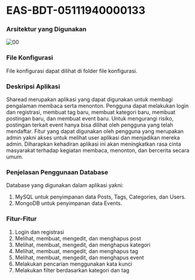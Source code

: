 # EAS-BDT-05111940000133
### Arsitektur yang Digunakan
![00](https://user-images.githubusercontent.com/68385532/146724811-059a7356-9731-4f8e-8e4c-33e62678a3e3.PNG)  

### File Konfigurasi
File konfigurasi dapat dilihat di folder file konfigurasi.  
  
### Deskripsi Aplikasi  
Sharead merupakan aplikasi yang dapat digunakan untuk membagi pengalaman membaca serta menonton. Pengguna dapat melakukan login dan registrasi, membuat tag baru, membuat kategori baru, membuat postingan baru, dan membuat event baru. Untuk mengurangi risiko, postingan terkait event hanya bisa dilihat oleh pengguna yang telah mendaftar. Fitur yang dapat digunakan oleh pengguna yang merupakan admin yakni akses untuk melihat user aplikasi dan menjadikan mereka admin. Diharapkan kehadiran aplikasi ini akan meningkatkan rasa cinta masyarakat terhadap kegiatan membaca, menonton, dan bercerita secara umum.  
  
### Penjelasan Penggunaan Database
Database yang digunakan dalam aplikasi yakni:
1. MySQL untuk penyimpanan data Posts, Tags, Categories, dan Users.  
2. MongoDB untuk penyimpanan data Events.
  
### Fitur-Fitur
1. Login dan registrasi
2. Melihat, membuat, mengedit, dan menghapus post
3. Melihat, membuat, mengedit, dan menghapus kategori
4. Melihat, membuat, mengedit, dan menghapus tag
5. Melihat, membuat, mengedit, dan menghapus event
6. Melakukan pencarian menggunakan kata kunci
7. Melakukan filter berdasarkan kategori dan tag